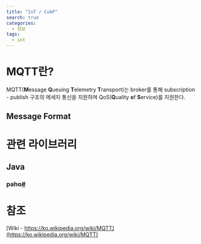 ```yaml
---
title: "IoT / CoAP"
search: true
categories: 
  - 정보
tags: 
  - iot
---
```


# MQTT란?
MQTT(**M**essage **Q**ueuing **T**elemetry **T**ransport)는 broker를 통해 subscription - publish 구조의 메세지 통신을 지원하며 QoS(**Q**uality **o**f **S**ervice)를 지원한다.

## Message Format


# 관련 라이브러리
## Java
### paho[#](https://www.eclipse.org/paho/)

# 참조
[Wiki - https://ko.wikipedia.org/wiki/MQTT](https://ko.wikipedia.org/wiki/MQTT) 

<!--stackedit_data:
eyJoaXN0b3J5IjpbLTYzMDU3NzAzNyw2OTgwMzUzMTgsODUwNz
YyODUzXX0=
-->